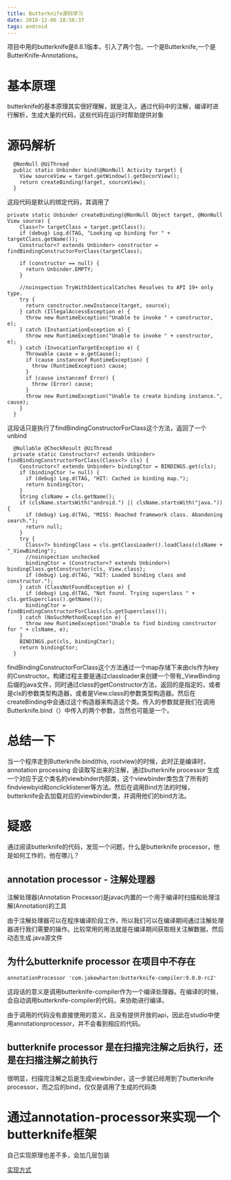 ```yaml
---
title: Butterknife源码学习
date: 2018-12-06 18:56:37
tags: android
---
```


项目中用的butterknife是8.8.1版本，引入了两个包，一个是Butterknife,一个是ButterKnife-Annotations。

# 基本原理

butterknife的基本原理其实很好理解，就是注入，通过代码中的注解，编译时进行解析，生成大量的代码，这些代码在运行时帮助提供对象

# 源码解析

```
  @NonNull @UiThread
  public static Unbinder bind(@NonNull Activity target) {
    View sourceView = target.getWindow().getDecorView();
    return createBinding(target, sourceView);
  }
```
这段代码是默认的绑定代码，其调用了
```
private static Unbinder createBinding(@NonNull Object target, @NonNull View source) {
    Class<?> targetClass = target.getClass();
    if (debug) Log.d(TAG, "Looking up binding for " + targetClass.getName());
    Constructor<? extends Unbinder> constructor = findBindingConstructorForClass(targetClass);

    if (constructor == null) {
      return Unbinder.EMPTY;
    }

    //noinspection TryWithIdenticalCatches Resolves to API 19+ only type.
    try {
      return constructor.newInstance(target, source);
    } catch (IllegalAccessException e) {
      throw new RuntimeException("Unable to invoke " + constructor, e);
    } catch (InstantiationException e) {
      throw new RuntimeException("Unable to invoke " + constructor, e);
    } catch (InvocationTargetException e) {
      Throwable cause = e.getCause();
      if (cause instanceof RuntimeException) {
        throw (RuntimeException) cause;
      }
      if (cause instanceof Error) {
        throw (Error) cause;
      }
      throw new RuntimeException("Unable to create binding instance.", cause);
    }
  }
```
这段话只是执行了findBindingConstructorForClass这个方法，返回了一个unbind

```
  @Nullable @CheckResult @UiThread
  private static Constructor<? extends Unbinder> findBindingConstructorForClass(Class<?> cls) {
    Constructor<? extends Unbinder> bindingCtor = BINDINGS.get(cls);
    if (bindingCtor != null) {
      if (debug) Log.d(TAG, "HIT: Cached in binding map.");
      return bindingCtor;
    }
    String clsName = cls.getName();
    if (clsName.startsWith("android.") || clsName.startsWith("java.")) {
      if (debug) Log.d(TAG, "MISS: Reached framework class. Abandoning search.");
      return null;
    }
    try {
      Class<?> bindingClass = cls.getClassLoader().loadClass(clsName + "_ViewBinding");
      //noinspection unchecked
      bindingCtor = (Constructor<? extends Unbinder>) bindingClass.getConstructor(cls, View.class);
      if (debug) Log.d(TAG, "HIT: Loaded binding class and constructor.");
    } catch (ClassNotFoundException e) {
      if (debug) Log.d(TAG, "Not found. Trying superclass " + cls.getSuperclass().getName());
      bindingCtor = findBindingConstructorForClass(cls.getSuperclass());
    } catch (NoSuchMethodException e) {
      throw new RuntimeException("Unable to find binding constructor for " + clsName, e);
    }
    BINDINGS.put(cls, bindingCtor);
    return bindingCtor;
  }

```
findBindingConstructorForClass这个方法通过一个map存储下来由cls作为key的Constructor。构建过程主要是通过classloader来创建一个带有_ViewBinding后缀的java文件，同时通过class的getConstructor方法，返回的是指定的，或者是cls的参数类型构造器，或者是View.class的参数类型构造器。然后在createBinding中会通过这个构造器来构造这个类。传入的参数就是我们在调用Butterknife.bind（）中传入的两个参数，当然也可能是一个。

# 总结一下

当一个程序走到Butterknife.bind(this, rootview)的时候，此时正是编译时，annotation processing 会读取写出来的注解，通过butterknife processor 生成一个对应于这个类名的viewbinder内部类，这个viewbinder类包含了所有的findviewbyid和onclicklistener等方法。然后在调用Bind方法的时候，butterknife会去加载对应的viewbinder类，并调用他们的bind方法。

# 疑惑

通过阅读butterknife的代码，发现一个问题，什么是butterknife processor，他是如何工作的，他在哪儿？

## annotation processor - 注解处理器

注解处理器(Annotation Processor)是javac内置的一个用于编译时扫描和处理注解(Annotation)的工具

由于注解处理器可以在程序编译阶段工作，所以我们可以在编译期间通过注解处理器进行我们需要的操作。比较常用的用法就是在编译期间获取相关注解数据，然后动态生成.java源文件

## 为什么butterknife processor 在项目中不存在

```
annotationProcessor 'com.jakewharton:butterknife-compiler:9.0.0-rc2'
```

这段话的意义是调用butterknife-compiler作为一个编译处理器。在编译的时候，会自动调用butterknife-compiler的代码，来协助进行编译。

由于调用的代码没有直接使用的意义，且没有提供开放的api，因此在studio中使用annotationprocessor，并不会看到相应的代码。

## butterknife processor 是在扫描完注解之后执行，还是在扫描注解之前执行

很明显，扫描完注解之后是生成viewbinder，这一步就已经用到了butterknife processor，而之后的bind，仅仅是调用了生成的代码类

# 通过annotation-processor来实现一个butterknife框架

自己实现原理也差不多，会加几层包装

[实现方式](https://blog.csdn.net/android_jianbo/article/details/79180907)



